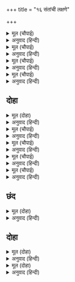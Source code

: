 +++
title = "१६ संतांची लक्षणे"

+++


<details><summary>मूल (चौपाई)</summary>

जे न भजहिं अस प्रभु भ्रम त्यागी।  
ग्यान रंक नर मंद अभागी॥  
पुनि सादर बोले मुनि नारद।  
सुनहु राम बिग्यान बिसारद॥
</details>

<details><summary>अनुवाद (हिन्दी)</summary>

जे मानव भ्रम सोडून अशा प्रभूंना भजत नाहीत, ते ज्ञानाने कंगाल, दुर्बुद्धीचे आणि दुर्दैवी होत. मग नारद मुनी आदराने म्हणाले, ‘हे सर्वज्ञ श्रीराम, ऐका.॥ २॥
</details>

<details><summary>मूल (चौपाई)</summary>

संतन्ह के लच्छन रघुबीरा।  
कहहु नाथ भव भंजन भीरा॥  
सुनु मुनि संतन्ह के गुन कहऊँ।  
जिन्ह ते मैं उन्ह कें बस रहऊँ॥
</details>

<details><summary>अनुवाद (हिन्दी)</summary>

हे रघुवीर, हे भव-भयाचा नाश करणारे माझे नाथ, आता कृपा करून संतांची लक्षणे सांगा.’ श्रीराम म्हणाले, ‘हे मुनी ऐक, मी ज्यामुळे त्यांना वश असतो, ते संतांचे गुण तुला सांगतो.॥३॥
</details>

<details><summary>मूल (चौपाई)</summary>

षट बिकार जित अनघ अकामा।  
अचल अकिंचन सुचि सुखधामा॥  
अमित बोध अनीह मितभोगी।  
सत्यसार कबि कोबिद जोगी॥
</details>

<details><summary>अनुवाद (हिन्दी)</summary>

ते संत हे काम-क्रोधादी सहा विकारांना जिंकतात, ते पापरहित, कामनारहित, निश्चल, सर्वत्यागी, आतून-बाहेरून पवित्र सुखाचे धाम, असीम ज्ञानवान, इच्छारहित, मिताहारी, सत्यनिष्ठ, कवी, विद्वान, योगी,॥ ४॥
</details>

<details><summary>मूल (चौपाई)</summary>

सावधान मानद मदहीना।  
धीर धर्म गति परम प्रबीना॥
</details>

<details><summary>अनुवाद (हिन्दी)</summary>

सावध, दुसऱ्यांना मान देणारे, अभिमानरहित, धैर्यवान, धर्माचे ज्ञान आणि आचरण यांमध्ये अत्यंत निपुण,॥ ५॥
</details>

## दोहा


<details><summary>मूल (दोहा)</summary>

गुनागार संसार दुख रहित बिगत संदेह।  
तजि मम चरन सरोज प्रिय तिन्ह कहुँ देह न गेह॥ ४५॥
</details>

<details><summary>अनुवाद (हिन्दी)</summary>

गुणांचे माहेर, सांसारिक दुःखांनी रहित आणि संशयापासून पूर्णतः मुक्त असतात. माझे चरण-कमल सोडून त्यांना घर, किंबहुना देहसुद्धा प्रिय नसतो.॥ ४५॥
</details>

<details><summary>मूल (चौपाई)</summary>

निज गुन श्रवन सुनत सकुचाहीं।  
पर गुन सुनत अधिक हरषाहीं॥  
सम सीतल नहिं त्यागहिं नीती।  
सरल सुभाउ सबहि सन प्रीती॥
</details>

<details><summary>अनुवाद (हिन्दी)</summary>

आपल्या कानांनी आपले गुण ऐकताना ते ओशाळतात, दुसऱ्यांचे गुण ऐकताना त्यांना फार आनंद वाटतो. सम व शीतल असतात, न्याय कधीही सोडत नाहीत. सरळ स्वभावाचे असतात आणि सर्वांशी प्रेम बाळगतात.॥ १॥
</details>

<details><summary>मूल (चौपाई)</summary>

जप तप ब्रत दम संजम नेमा।  
गुरु गोबिंद बिप्र पद प्रेमा॥  
श्रद्धा छमा मयत्री दाया।  
मुदिता मम पद प्रीति अमाया॥
</details>

<details><summary>अनुवाद (हिन्दी)</summary>

ते जप, तप, व्रत, दम, संयम आणि नियम यांमध्ये मग्न असतात.गुरू, गोविंद व ब्राह्मणांच्या चरणी त्यांचे प्रेम असते. तसेच त्यांच्या ठिकाणी श्रद्धा, क्षमा, मैत्री, दया, प्रसन्नता व माझ्या चरणी निष्कपट प्रेम असते.॥ २॥
</details>

<details><summary>मूल (चौपाई)</summary>

बिरति बिबेक बिनय बिग्याना।  
बोध जथारथ बेद पुराना॥  
दंभ मान मद करहिं न काऊ।  
भूलि न देहिं कुमारग पाऊ॥
</details>

<details><summary>अनुवाद (हिन्दी)</summary>

तसेच वैराग्य, विवेक, विनय, परमात्म्याच्या तत्त्वाचे ज्ञान आणि वेद-पुराणांचे यथार्थ ज्ञान त्यांना असते. ते कधीही दंभ, अभिमान व मद बाळगत नाहीत. आणि चुकूनही वाईट मार्गावर त्यांचे पाऊल पडत नाही.॥ ३॥
</details>

<details><summary>मूल (चौपाई)</summary>

गावहिं सुनहिं सदा मम लीला।  
हेतु रहित परहित रत सीला॥  
मुनि सुनु साधुन्ह के गुन जेते।  
कहि न सकहिं सारद श्रुति तेते॥
</details>

<details><summary>अनुवाद (हिन्दी)</summary>

नेहमी ते माझ्या लीला गातात व ऐकतात आणि अकारण दुसऱ्यांच्या कल्याणात तत्पर असतात. हे मुनी, ऐक. संतांच्या अंगी इतके गुण असतात की, त्यांचे वर्णन सरस्वती किंवा वेदही करू शकत नाहीत.॥ ४॥
</details>

## छंद


<details><summary>मूल (दोहा)</summary>

कहि सक न सारद सेष नारद सुनत पद पंकज गहे।  
अस दीनबंधु कृपाल अपने भगत गुन निज मुख कहे॥  
सिरु नाइ बारहिं बार चरनन्हि ब्रह्मपुर नारद गए।  
ते धन्य तुलसीदास आस बिहाइ जे हरि रंग रँए॥
</details>

<details><summary>अनुवाद (हिन्दी)</summary>

शेष व शारदाही संतांचे गुण वर्णन करू शकत नाहीत.’ हे ऐकताच नारदांनी श्रीरामांचे चरण-कमल धरले. दीनबंधू कृपाळू रामांनी अशा प्रकारे आपल्या मुखाने आपल्या भक्तांचे गुण सांगितले. तेव्हा नारद वारंवार नमस्कार करून ब्रह्मलोकी गेले. तुलसीदास म्हणतात की, सर्व आशा सोडून जे श्रीहरिचरणी रंगतात, ते धन्य होत.
</details>

## दोहा


<details><summary>मूल (दोहा)</summary>

रावनारि जसु पावन गावहिं सुनहिं जे लोग।  
राम भगति दृढ़ पावहिं बिनु बिराग जप जोग॥ ४६(क)॥
</details>

<details><summary>अनुवाद (हिन्दी)</summary>

जे लोक श्रीराम यांचे पवित्र यश गातील व ऐकतील, ते वैराग्य, जप आणि योग यांच्या विनासुद्धा दृढ भक्ती प्राप्त करतील.॥ ४६(क)॥
</details>

<details><summary>मूल (दोहा)</summary>

दीप सिखा सम जुबति तन मन जनि होसि पतंग।  
भजहि राम तजि काम मद करहि सदा सतसंग॥ ४६(ख)॥
</details>

<details><summary>अनुवाद (हिन्दी)</summary>

युवतीचे शरीर हे दिव्याच्या ज्योतीसारखे आहे. हे मना, तू त्यावर झेपावणारा पतंग बनू नकोस. काम आणि मद सोडून श्रीरामांचे भजन व सदा सत्संग कर.॥ ४६(ख)॥
</details>
